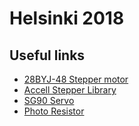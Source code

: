 # Helsinki 2018

## Useful links

* [28BYJ-48 Stepper motor](http://42bots.com/tutorials/28byj-48-stepper-motor-with-uln2003-driver-and-arduino-uno/)
* [Accell Stepper Library](http://www.airspayce.com/mikem/arduino/AccelStepper/index.html)
* [SG90 Servo](http://akizukidenshi.com/download/ds/towerpro/SG90.pdf)
* [Photo Resistor](https://playground.arduino.cc/Learning/PhotoResistor)

